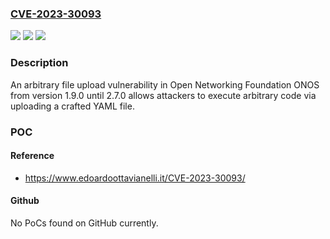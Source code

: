 ### [CVE-2023-30093](https://cve.mitre.org/cgi-bin/cvename.cgi?name=CVE-2023-30093)
![](https://img.shields.io/static/v1?label=Product&message=n%2Fa&color=blue)
![](https://img.shields.io/static/v1?label=Version&message=n%2Fa&color=blue)
![](https://img.shields.io/static/v1?label=Vulnerability&message=n%2Fa&color=brighgreen)

### Description

An arbitrary file upload vulnerability in Open Networking Foundation ONOS from version 1.9.0 until 2.7.0 allows attackers to execute arbitrary code via uploading a crafted YAML file.

### POC

#### Reference
- https://www.edoardoottavianelli.it/CVE-2023-30093/

#### Github
No PoCs found on GitHub currently.

